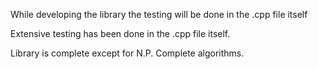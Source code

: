 While developing the library the testing will be done in the .cpp file itself

Extensive testing has been done in the .cpp file itself.

Library is complete except for N.P. Complete algorithms.
